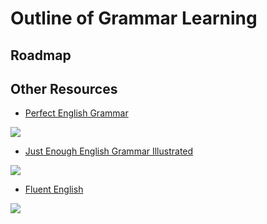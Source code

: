 # Outline of Grammar Learning

## Roadmap



## Other Resources

- [Perfect English Grammar](https://zz.etocs.us.kg/book/2857818/028932/perfect-english-grammar.html)

<div class="center"><img src="https://imagebank-0.oss-cn-beijing.aliyuncs.com/VS-PicGo/2024-07-03-23-40-31_OutlineOfGrammar_.jpg"/></div>

- [Just Enough English Grammar Illustrated](https://zz.etocs.us.kg/book/633899/578961/just-enough-english-grammar-illustrated.html)

<div class="center"><img src="https://imagebank-0.oss-cn-beijing.aliyuncs.com/VS-PicGo/2024-07-03-23-42-15_OutlineOfGrammar_.jpg"/></div>

- [Fluent English](https://zz.etocs.us.kg/book/729659/cd97d2/fluent-english-perfect-natural-speech-sharpen-your-grammar-master-idiomatic-expressions-speak-fl.html)

<div class="center"><img src="https://imagebank-0.oss-cn-beijing.aliyuncs.com/VS-PicGo/2024-07-03-23-44-53_OutlineOfGrammar_.jpg"/></div>